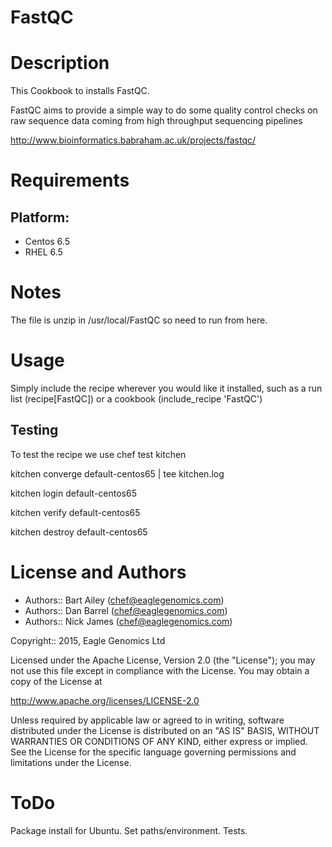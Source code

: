 # FastQC

Description
===========
This Cookbook to installs FastQC.

FastQC aims to provide a simple way to do some quality 
control checks on raw sequence data coming from high throughput sequencing pipelines


http://www.bioinformatics.babraham.ac.uk/projects/fastqc/

Requirements
============

## Platform:

* Centos 6.5
* RHEL 6.5


Notes
=====
The file is unzip in /usr/local/FastQC so need to run from here. 

Usage
=====
Simply include the recipe wherever you would like it installed, such as a run list (recipe[FastQC]) or a cookbook (include_recipe 'FastQC')

## Testing
To test the recipe we use chef test kitchen

kitchen converge default-centos65 | tee kitchen.log

kitchen login default-centos65

kitchen verify default-centos65

kitchen destroy default-centos65
    
License and Authors
===================

* Authors:: Bart Ailey (<chef@eaglegenomics.com>)
* Authors:: Dan Barrel (<chef@eaglegenomics.com>)
* Authors:: Nick James (<chef@eaglegenomics.com>)

Copyright:: 2015, Eagle Genomics Ltd
    
Licensed under the Apache License, Version 2.0 (the "License");
you may not use this file except in compliance with the License.
You may obtain a copy of the License at

http://www.apache.org/licenses/LICENSE-2.0

Unless required by applicable law or agreed to in writing, software
distributed under the License is distributed on an "AS IS" BASIS,
WITHOUT WARRANTIES OR CONDITIONS OF ANY KIND, either express or implied.
See the License for the specific language governing permissions and
limitations under the License.
    
ToDo
====

Package install for Ubuntu.
Set paths/environment.
Tests.
